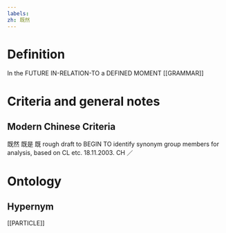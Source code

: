 ```yaml
---
labels: 
zh: 既然
---
```


# Definition
In the FUTURE IN-RELATION-TO a DEFINED MOMENT [[GRAMMAR]]
# Criteria and general notes
## Modern Chinese Criteria
既然
既是
既
rough draft to BEGIN TO identify synonym group members for analysis, based on CL etc. 18.11.2003. CH ／
# Ontology

## Hypernym
[[PARTICLE]]